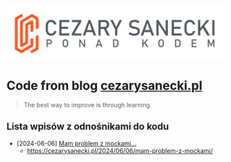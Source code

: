 ![Blog logo](./docs/public/logo.png)

# Code from blog [cezarysanecki.pl](https://cezarysanecki.pl)

> The best way to improve is through learning.

## Lista wpisów z odnośnikami do kodu

- [2024-06-06] [Mam problem z mockami...](./src/main/kotlin/pl/cezarysanecki/blogcode/mockproblem)
  - https://cezarysanecki.pl/2024/06/06/mam-problem-z-mockami/
